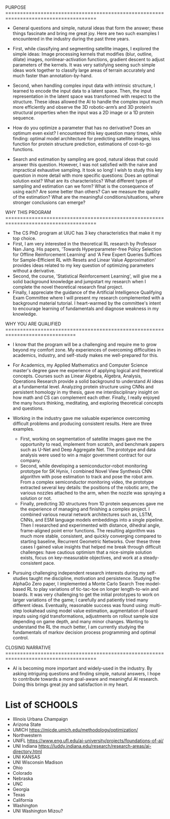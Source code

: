 PURPOSE =====================================================================================
* General questions and simple, natural ideas that form the answer; these things fascinate and bring me great joy. Here are two such examples I encountered in the industry during the past three years.
* First, while classifying and segmenting satellite images, I explored the simple ideas: Image processing kernels that modifies (blur, outline, dilate) images, nonlinear-activation functions, gradient descent to adjust parameters of the kernels. It was very satisfying seeing such simple ideas work together to classify large areas of terrain accurately and much faster than annotation-by-hand. 
* Second, when handling complex input data with intrinsic structure, I learned to encode the input data to a latent space. Then, the input representation in the latent space was transformed with respect to the structure. These ideas allowed the AI to handle the complex input much more efficiently and observe the 3D robotic-arm’s and 3D protein’s structural properties when the input was a 2D image or a 1D protein sequence.

* How do you optimize a parameter that has no derivative? Does an optimum even exist? I encountered this key question many times, while finding: optimal model architecture for predicting satellite images, loss function for protein structure prediction, estimations of cost-to-go functions.
* Search and estimation by sampling are good, natural ideas that could answer this question. However, I was not satisfied with the naive and impractical exhaustive sampling. It took so long! I wish to study this key question in more detail with more specific questions: Does an optimal solution exist? What are its characteristics? What different types of sampling and estimation can we form? What is the consequence of using each? Are some better than others? Can we measure the quality of the estimation? What are the meaningful conditions/situations, where stronger conclusions can emerge?

WHY THIS PROGRAM =====================================================================================
* The CS PhD program at UIUC has 3 key characteristics that make it my top choice.
* First, I am very interested in the theoretical RL research by Professor Nan Jiang. His papers, 'Towards Hyperparameter-free Policy Selection for Offline Reinforcement Learning' and 'A Few Expert Queries Suffices for Sample-Efficient RL with Resets and Linear Value Approximation' provides ideas related to my key question of optimizing parameters without a derivative.
* Second, the course, 'Statistical Reinforcement Learning', will give me a solid background knowledge and jumpstart my research when I complete the novel theoretical research final project.
* Finally, I appreciate the guidance of the Artificial Intelligence Qualifying Exam Committee where I will present my research complemented with a background material tutorial. I heart-warmed by the committee's intent to encourage learning of fundamentals and diagnose weakness in my knowledge.

WHY YOU ARE QUALIFIED ==============================================================================
* I know that the program will be a challenging and require me to grow beyond my comfort zone. My experiences of overcoming difficulties in academics, industry, and self-study makes me well-prepared for this.

* For Academics, my Applied Mathematics and Computer Science master's degree gave me experience of applying logical and theoretical concepts. Courses such as Linear Algebra, Algebra, Analysis, Operations Research provide a solid background to understand AI ideas at a fundamental level. Analyzing protein structure using CNNs and persistent homology in my thesis, gave me interdisciplinary insight on how math and CS can complement each other. Finally, I really enjoyed the many hours thinking, meditating, and exploring theoretical concepts and questions.

* Working in the industry gave me valuable experience overcoming difficult problems and producing consistent results. Here are three examples.
  * First, working on segmentation of satellite images gave me the opportunity to read, implement from scratch, and benchmark papers such as U-Net and Deep Aggregate Net. The prototype and data analysis were used to win a major government contract for our company.
  * Second, while developing a semiconductor-robot monitoring prototype for SK Hynix, I combined Novel View Synthesis CNN algorithm with pose estimation to track and pose the robot arm. From a complex semiconductor monitoring video, the prototype extracted several key details: the positions of the robotic arm, the various nozzles attached to the arm, when the nozzle was spraying a solution or not.
  * Finally, predicting 3D structures from 1D protein sequences gave me the experience of managing and finishing a complex project. I combined various neural network architectures such as, LSTM, CNNs, and ESM language models embeddings into a single pipeline. Then I researched and experimented with distance, dihedral angle, frame-aligned point error functions. The resulting algorithm was much more stable, consistent, and quickly converging compared to starting baseline, Recurrent Geometric Networks. Over these three cases I gained value insights that helped me break through difficult challenges: have cautious optimism that a nice-simple solution exists, focus on key-measurable objectives, and work at a steady-consistent pace.

* Pursuing challenging independent research interests during my self-studies taught me discipline, motivation and persistence. Studying the AlphaGo Zero paper, I implemented a Monte Carlo Search Tree model-based RL to play variations of tic-tac-toe on longer length-to-win and boards. It was very challenging to get the initial prototypes to work on larger variations of the game; I carefully and patiently tried many different ideas. Eventually, reasonable success was found using: multi-step lookahead using model value estimation, augmentation of board inputs using rigid transformations, adjustments on rollout sample size depending on game depth, and many minor changes. Wanting to understand the RL the much better, I am currently studying the fundamentals of markov decision process programming and optimal control.

CLOSING NARRATIVE =====================================================================================
* AI is becoming more important and widely-used in the industry. By asking intriguing questions and finding simple, natural answers, I hope to contribute towards a more goal-aware and meaningful AI research. Doing this brings great joy and satisfaction in my heart.




# List of SCHOOLS
* Illinois Urbana Champaign
* Arizona State
* UMICH https://micde.umich.edu/methodology/optimization/
* Northwestern
* UNIFL https://www.eng.ufl.edu/ai-university/projects/foundations-of-ai/
* UNI Indiana https://luddy.indiana.edu/research/research-areas/ai-directory.html
* UNI KANSAS
* UNI Wisconsin Madison
* Ohio
* Colorado
* Nebraska
* UNC
* Georgia
* Texas
* California 
* Washington
* UNI Washington Mizou?
